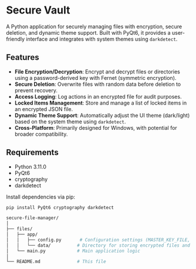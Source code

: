 # Secure Vault

A Python application for securely managing files with encryption, secure deletion, and dynamic theme support. Built with PyQt6, it provides a user-friendly interface and integrates with system themes using `darkdetect`.

## Features
- **File Encryption/Decryption**: Encrypt and decrypt files or directories using a password-derived key with Fernet (symmetric encryption).
- **Secure Deletion**: Overwrite files with random data before deletion to prevent recovery.
- **Access Logging**: Log actions in an encrypted file for audit purposes.
- **Locked Items Management**: Store and manage a list of locked items in an encrypted JSON file.
- **Dynamic Theme Support**: Automatically adjust the UI theme (dark/light) based on the system theme using `darkdetect`.
- **Cross-Platform**: Primarily designed for Windows, with potential for broader compatibility.

## Requirements
- Python 3.11.0
- PyQt6
- cryptography
- darkdetect

Install dependencies via pip:

```bash
pip install PyQt6 cryptography darkdetect
```
```bash
secure-file-manager/
│
├── files/
│   ├── app/
│   │   ├── config.py       # Configuration settings (MASTER_KEY_FILE, SECURE_DIR, etc.)
│   │   └── data/          # Directory for storing encrypted files and logs
│   └── main.py            # Main application logic
│
└── README.md              # This file
```
